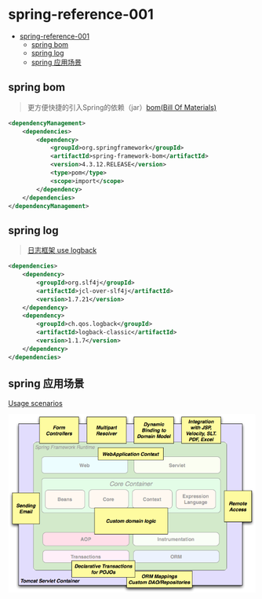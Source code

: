 # spring-reference-001

- [spring-reference-001](#spring-reference-001)
  - [spring bom](#spring-bom)
  - [spring log](#spring-log)
  - [spring 应用场景](#spring-%e5%ba%94%e7%94%a8%e5%9c%ba%e6%99%af)

## spring bom

> 更方便快捷的引入Spring的依赖（jar）[bom(Bill Of Materials)](https://docs.spring.io/spring/docs/4.3.x/spring-framework-reference/htmlsingle/#overview-maven-bom)

```xml
<dependencyManagement>
    <dependencies>
        <dependency>
            <groupId>org.springframework</groupId>
            <artifactId>spring-framework-bom</artifactId>
            <version>4.3.12.RELEASE</version>
            <type>pom</type>
            <scope>import</scope>
        </dependency>
    </dependencies>
</dependencyManagement>
```

## spring log

> [日志框架 use logback](https://docs.spring.io/spring/docs/4.3.x/spring-framework-reference/htmlsingle/#overview-logging-slf4j)

```xml
<dependencies>
    <dependency>
        <groupId>org.slf4j</groupId>
        <artifactId>jcl-over-slf4j</artifactId>
        <version>1.7.21</version>
    </dependency>
    <dependency>
        <groupId>ch.qos.logback</groupId>
        <artifactId>logback-classic</artifactId>
        <version>1.1.7</version>
    </dependency>
</dependencies>
```

## spring 应用场景

[Usage scenarios](https://docs.spring.io/spring/docs/4.3.x/spring-framework-reference/htmlsingle/#overview-usagescenarios)

![spring overview](../images/overview-full.png)